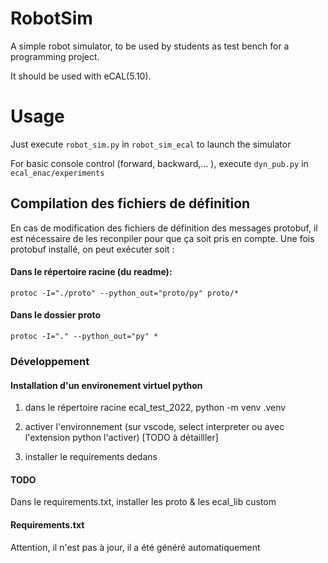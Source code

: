 # RobotSim

A simple robot simulator, to be used by students as test bench for a programming project.

It should be used with eCAL(5.10).


# Usage

Just execute `robot_sim.py` in `robot_sim_ecal` to launch the simulator

For basic console control (forward, backward,... ), execute `dyn_pub.py` in `ecal_enac/experiments`
 
## Compilation des fichiers de définition

En cas de modification des fichiers de définition des messages protobuf, il est nécessaire de les reconpiler pour que ça soit pris en compte.
Une fois protobuf installé, on peut exécuter soit :

#### Dans le répertoire racine (du readme):

    protoc -I="./proto" --python_out="proto/py" proto/*

#### Dans le dossier proto


    protoc -I="." --python_out="py" *

### Développement 

#### Installation d'un environement virtuel python

1. dans le répertoire racine ecal_test_2022, python -m venv .venv

2. activer l'environnement (sur vscode, select interpreter ou avec l'extension python l'activer) [TODO à détailller]

3. installer le requirements dedans
#### TODO 

Dans le requirements.txt, installer les proto & les ecal_lib custom

#### Requirements.txt

Attention, il n'est pas à jour, il a été généré automatiquement